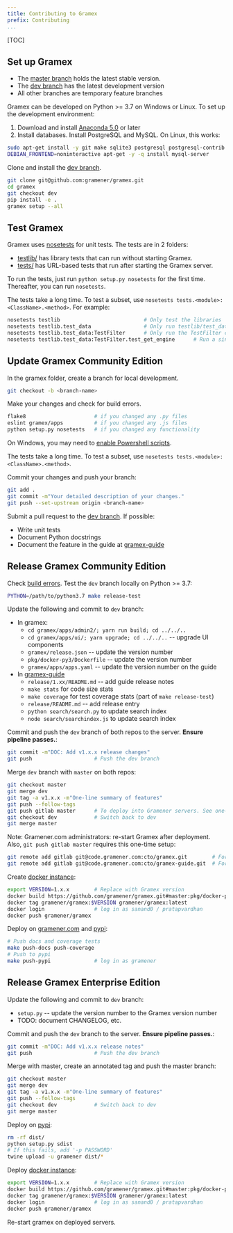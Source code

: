 ```yaml
---
title: Contributing to Gramex
prefix: Contributing
...
```


[TOC]

## Set up Gramex

- The [master branch](http://github.com/gramener/gramex/tree/master/)
  holds the latest stable version.
- The [dev branch](http://github.com/gramener/gramex/tree/dev/) has the
  latest development version
- All other branches are temporary feature branches

Gramex can be developed on Python >= 3.7 on Windows or Linux.
To set up the development environment:

1. Download and install [Anaconda 5.0](http://continuum.io/downloads) or later
2. Install databases. Install PostgreSQL and MySQL. On Linux, this works:

```bash
sudo apt-get install -y git make sqlite3 postgresql postgresql-contrib libpq-dev python-dev
DEBIAN_FRONTEND=noninteractive apt-get -y -q install mysql-server
```

Clone and install the [dev branch](http://github.com/gramener/gramex/tree/dev/).

```bash
git clone git@github.com:gramener/gramex.git
cd gramex
git checkout dev
pip install -e .
gramex setup --all
```

## Test Gramex

Gramex uses [nosetests](https://nose.readthedocs.io/en/latest/) for unit tests.
The tests are in 2 folders:

- [testlib/](https://github.com/gramener/gramex/tree/master/testlib/)
  has library tests that can run without starting Gramex.
- [tests/](https://github.com/gramener/gramex/tree/master/tests/)
  has URL-based tests that run after starting the Gramex server.

To run the tests, just run `python setup.py nosetests` for the first time.
Thereafter, you can run `nosetests`.

The tests take a long time. To test a subset, use `nosetests tests.<module>:<ClassName>.<method>`. For example:

```bash
nosetests testlib                           # Only test the libraries
nosetests testlib.test_data                 # Only run testlib/test_data.py
nosetests testlib.test_data:TestFilter      # Only run the TestFilter class
nosetests testlib.test_data:TestFilter.test_get_engine      # Run a single method
```

## Update Gramex Community Edition

In the gramex folder, create a branch for local development.

```bash
git checkout -b <branch-name>
```

Make your changes and check for build errors.

```bash
flake8                      # if you changed any .py files
eslint gramex/apps          # if you changed any .js files
python setup.py nosetests   # if you changed any functionality
```

On Windows, you may need to [enable Powershell scripts](http://stackoverflow.com/a/18533754/100904).

The tests take a long time. To test a subset, use `nosetests tests.<module>:<ClassName>.<method>`.

Commit your changes and push your branch:

```bash
git add .
git commit -m"Your detailed description of your changes."
git push --set-upstream origin <branch-name>
```

Submit a pull request to the [dev branch](http://github.com/gramener/gramex/tree/dev/).
If possible:

- Write unit tests
- Document Python docstrings
- Document the feature in the guide at [gramex-guide][gramex-guide]


## Release Gramex Community Edition

Check [build errors](https://travis-ci.com/gramener/gramex).
Test the `dev` branch locally on Python >= 3.7:

```bash
PYTHON=/path/to/python3.7 make release-test
```

Update the following and commit to `dev` branch:

- In gramex:
    - `cd gramex/apps/admin2/; yarn run build; cd ../../..`
    - `cd gramex/apps/ui/; yarn upgrade; cd ../../..` -- upgrade UI components
    - `gramex/release.json` -- update the version number
    - `pkg/docker-py3/Dockerfile` -- update the version number
    - `gramex/apps/apps.yaml` -- update the version number on the guide
- In [gramex-guide][gramex-guide]
    - `release/1.xx/README.md` -- add guide release notes
    - `make stats` for code size stats
    - `make coverage` for test coverage stats (part of `make release-test`)
    - `release/README.md` -- add release entry
    - `python search/search.py` to update search index
    - `node search/searchindex.js` to update search index

Commit and push the `dev` branch of both repos to the server.
**Ensure pipeline passes.**:

```bash
git commit -m"DOC: Add v1.x.x release changes"
git push                    # Push the dev branch
```

Merge `dev` branch with `master` on both repos:

```bash
git checkout master
git merge dev
git tag -a v1.x.x -m"One-line summary of features"
git push --follow-tags
git push gitlab master      # To deploy into Gramener servers. See one-time setup below
git checkout dev            # Switch back to dev
git merge master
```

Note: Gramener.com administrators: re-start Gramex after deployment. Also, `git push gitlab master` requires this one-time setup:

```bash
git remote add gitlab git@code.gramener.com:cto/gramex.git        # For Gramex
git remote add gitlab git@code.gramener.com:cto/gramex-guide.git  # For Guide
```

Create [docker instance](https://hub.docker.com/r/gramener/gramex/):

```bash
export VERSION=1.x.x        # Replace with Gramex version
docker build https://github.com/gramener/gramex.git#master:pkg/docker-py3 -t gramener/gramex:$VERSION
docker tag gramener/gramex:$VERSION gramener/gramex:latest
docker login                # log in as sanand0 / pratapvardhan
docker push gramener/gramex
```

Deploy on [gramener.com](https://gramener.com/gramex-update/) and
[pypi](https://pypi.python.org/pypi/gramex):

```bash
# Push docs and coverage tests
make push-docs push-coverage
# Push to pypi
make push-pypi              # log in as gramener
```

## Release Gramex Enterprise Edition

Update the following and commit to `dev` branch:

- `setup.py` -- update the version number to the Gramex version number
- TODO: document CHANGELOG, etc.

Commit and push the `dev` branch to the server. **Ensure pipeline passes.**:

```bash
git commit -m"DOC: Add v1.x.x release notes"
git push                    # Push the dev branch
```

Merge with master, create an annotated tag and push the master branch:

```bash
git checkout master
git merge dev
git tag -a v1.x.x -m"One-line summary of features"
git push --follow-tags
git checkout dev            # Switch back to dev
git merge master
```

Deploy on [pypi](https://pypi.python.org/pypi/gramexenterprise):

```bash
rm -rf dist/
python setup.py sdist
# If this fails, add '-p PASSWORD'
twine upload -u gramener dist/*
```

Deploy [docker instance](https://hub.docker.com/r/gramener/gramex/):

```bash
export VERSION=1.x.x        # Replace with Gramex version
docker build https://github.com/gramener/gramex.git#master:pkg/docker-py3 -t gramener/gramex:$VERSION
docker tag gramener/gramex:$VERSION gramener/gramex:latest
docker login                # log in as sanand0 / pratapvardhan
docker push gramener/gramex
```

Re-start gramex on deployed servers.

[gramex-guide]: https://github.com/gramexrecipes/gramex-guide/
